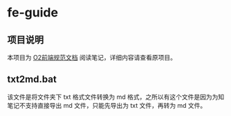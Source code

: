 # fe-guide

## 项目说明
本项目为 [O2前端规范文档](https://guide.aotu.io) 阅读笔记，详细内容请查看原项目。

## txt2md.bat
该文件是将文件夹下 txt 格式文件转换为 md 格式，之所以有这个文件是因为为知笔记不支持直接导出 md 文件，只能先导出为 txt 文件，再转为 md 文件。